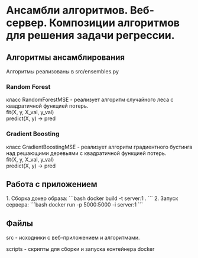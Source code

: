<h1> Ансамбли алгоритмов. Веб-сервер. Композиции алгоритмов для решения задачи регрессии. </h1>
<h2>Алгоритмы ансамблирования</h2>
Алгоритмы реализованы в src/ensembles.py
<h3>Random Forest</h3>
класс RandomForestMSE - реализует алгоритм случайного леса с квадратичной функцией потерь.<br>
fit(X, y, X_val, y_val)<br>
predict(X, y) -> pred
<h3>Gradient Boosting</h3>
класс GradientBoostingMSE - реализует алгоритм градиентного бустинга над решающими деревьями с квадратичной функцией потерь.<br>
fit(X, y, X_val, y_val)<br>
predict(X, y) -> pred
<h2>Работа с приложением</h2>
1. Сборка докер образа:
```bash
docker build -t server:1 .
```
2. Запуск сервера:
```bash
docker run -p 5000:5000 -i server:1
```
<h2> Файлы </h2>
<p>src - исходники с веб-приложением и алгоритмами.</p>
<p>scripts - скрипты для сборки и запуска контейнера docker</p>

